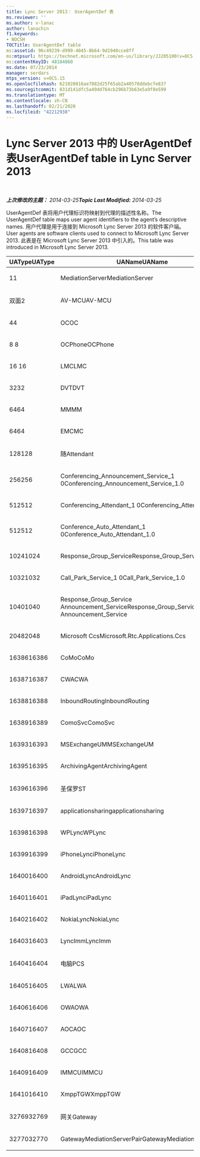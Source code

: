```yaml
---
title: Lync Server 2013： UserAgentDef 表
ms.reviewer: ''
ms.author: v-lanac
author: lanachin
f1.keywords:
- NOCSH
TOCTitle: UserAgentDef table
ms:assetid: 96c49239-d999-4045-8b64-9d1940cce8ff
ms:mtpsurl: https://technet.microsoft.com/en-us/library/JJ205100(v=OCS.15)
ms:contentKeyID: 48184860
ms.date: 07/23/2014
manager: serdars
mtps_version: v=OCS.15
ms.openlocfilehash: 621020816ae7882d25f65ab2a40578ddebcfe837
ms.sourcegitcommit: 831d141dfc5a49dd764cb296b73b63e5a9f8e599
ms.translationtype: MT
ms.contentlocale: zh-CN
ms.lasthandoff: 02/21/2020
ms.locfileid: "42212938"
---
```

<div data-xmlns="http://www.w3.org/1999/xhtml">

<div class="topic" data-xmlns="http://www.w3.org/1999/xhtml" data-msxsl="urn:schemas-microsoft-com:xslt" data-cs="https://msdn.microsoft.com/">

<div data-asp="https://msdn2.microsoft.com/asp">

# <a name="useragentdef-table-in-lync-server-2013"></a><span data-ttu-id="1cdb7-102">Lync Server 2013 中的 UserAgentDef 表</span><span class="sxs-lookup"><span data-stu-id="1cdb7-102">UserAgentDef table in Lync Server 2013</span></span>

</div>

<div id="mainSection">

<div id="mainBody">

<span> </span>

<span data-ttu-id="1cdb7-103">_**上次修改的主题：** 2014-03-25_</span><span class="sxs-lookup"><span data-stu-id="1cdb7-103">_**Topic Last Modified:** 2014-03-25_</span></span>

<span data-ttu-id="1cdb7-104">UserAgentDef 表将用户代理标识符映射到代理的描述性名称。</span><span class="sxs-lookup"><span data-stu-id="1cdb7-104">The UserAgentDef table maps user agent identifiers to the agent’s descriptive names.</span></span> <span data-ttu-id="1cdb7-105">用户代理是用于连接到 Microsoft Lync Server 2013 的软件客户端。</span><span class="sxs-lookup"><span data-stu-id="1cdb7-105">User agents are software clients used to connect to Microsoft Lync Server 2013.</span></span> <span data-ttu-id="1cdb7-106">此表是在 Microsoft Lync Server 2013 中引入的。</span><span class="sxs-lookup"><span data-stu-id="1cdb7-106">This table was introduced in Microsoft Lync Server 2013.</span></span>


<table>
<colgroup>
<col style="width: 33%" />
<col style="width: 33%" />
<col style="width: 33%" />
</colgroup>
<thead>
<tr class="header">
<th><span data-ttu-id="1cdb7-107">UAType</span><span class="sxs-lookup"><span data-stu-id="1cdb7-107">UAType</span></span></th>
<th><span data-ttu-id="1cdb7-108">UAName</span><span class="sxs-lookup"><span data-stu-id="1cdb7-108">UAName</span></span></th>
<th><span data-ttu-id="1cdb7-109">UACategory</span><span class="sxs-lookup"><span data-stu-id="1cdb7-109">UACategory</span></span></th>
</tr>
</thead>
<tbody>
<tr class="odd">
<td><p><span data-ttu-id="1cdb7-110">1</span><span class="sxs-lookup"><span data-stu-id="1cdb7-110">1</span></span></p></td>
<td><p><span data-ttu-id="1cdb7-111">MediationServer</span><span class="sxs-lookup"><span data-stu-id="1cdb7-111">MediationServer</span></span></p></td>
<td><p><span data-ttu-id="1cdb7-112">MediationServer</span><span class="sxs-lookup"><span data-stu-id="1cdb7-112">MediationServer</span></span></p></td>
</tr>
<tr class="even">
<td><p><span data-ttu-id="1cdb7-113">双面</span><span class="sxs-lookup"><span data-stu-id="1cdb7-113">2</span></span></p></td>
<td><p><span data-ttu-id="1cdb7-114">AV-MCU</span><span class="sxs-lookup"><span data-stu-id="1cdb7-114">AV-MCU</span></span></p></td>
<td><p><span data-ttu-id="1cdb7-115">AV-MCU</span><span class="sxs-lookup"><span data-stu-id="1cdb7-115">AV-MCU</span></span></p></td>
</tr>
<tr class="odd">
<td><p><span data-ttu-id="1cdb7-116">4</span><span class="sxs-lookup"><span data-stu-id="1cdb7-116">4</span></span></p></td>
<td><p><span data-ttu-id="1cdb7-117">OC</span><span class="sxs-lookup"><span data-stu-id="1cdb7-117">OC</span></span></p></td>
<td><p><span data-ttu-id="1cdb7-118">OC</span><span class="sxs-lookup"><span data-stu-id="1cdb7-118">OC</span></span></p></td>
</tr>
<tr class="even">
<td><p><span data-ttu-id="1cdb7-119">8 </span><span class="sxs-lookup"><span data-stu-id="1cdb7-119">8</span></span></p></td>
<td><p><span data-ttu-id="1cdb7-120">OCPhone</span><span class="sxs-lookup"><span data-stu-id="1cdb7-120">OCPhone</span></span></p></td>
<td><p><span data-ttu-id="1cdb7-121">OCPhone</span><span class="sxs-lookup"><span data-stu-id="1cdb7-121">OCPhone</span></span></p></td>
</tr>
<tr class="odd">
<td><p><span data-ttu-id="1cdb7-122">16 </span><span class="sxs-lookup"><span data-stu-id="1cdb7-122">16</span></span></p></td>
<td><p><span data-ttu-id="1cdb7-123">LMC</span><span class="sxs-lookup"><span data-stu-id="1cdb7-123">LMC</span></span></p></td>
<td><p><span data-ttu-id="1cdb7-124">LMC</span><span class="sxs-lookup"><span data-stu-id="1cdb7-124">LMC</span></span></p></td>
</tr>
<tr class="even">
<td><p><span data-ttu-id="1cdb7-125">32</span><span class="sxs-lookup"><span data-stu-id="1cdb7-125">32</span></span></p></td>
<td><p><span data-ttu-id="1cdb7-126">DVT</span><span class="sxs-lookup"><span data-stu-id="1cdb7-126">DVT</span></span></p></td>
<td><p><span data-ttu-id="1cdb7-127">DVT</span><span class="sxs-lookup"><span data-stu-id="1cdb7-127">DVT</span></span></p></td>
</tr>
<tr class="odd">
<td><p><span data-ttu-id="1cdb7-128">64</span><span class="sxs-lookup"><span data-stu-id="1cdb7-128">64</span></span></p></td>
<td><p><span data-ttu-id="1cdb7-129">MM</span><span class="sxs-lookup"><span data-stu-id="1cdb7-129">MM</span></span></p></td>
<td><p><span data-ttu-id="1cdb7-130">MM</span><span class="sxs-lookup"><span data-stu-id="1cdb7-130">MM</span></span></p></td>
</tr>
<tr class="even">
<td><p><span data-ttu-id="1cdb7-131">64</span><span class="sxs-lookup"><span data-stu-id="1cdb7-131">64</span></span></p></td>
<td><p><span data-ttu-id="1cdb7-132">EMC</span><span class="sxs-lookup"><span data-stu-id="1cdb7-132">MC</span></span></p></td>
<td><p><span data-ttu-id="1cdb7-133">MM</span><span class="sxs-lookup"><span data-stu-id="1cdb7-133">MM</span></span></p></td>
</tr>
<tr class="odd">
<td><p><span data-ttu-id="1cdb7-134">128</span><span class="sxs-lookup"><span data-stu-id="1cdb7-134">128</span></span></p></td>
<td><p><span data-ttu-id="1cdb7-135">随</span><span class="sxs-lookup"><span data-stu-id="1cdb7-135">Attendant</span></span></p></td>
<td><p><span data-ttu-id="1cdb7-136">随</span><span class="sxs-lookup"><span data-stu-id="1cdb7-136">Attendant</span></span></p></td>
</tr>
<tr class="even">
<td><p><span data-ttu-id="1cdb7-137">256</span><span class="sxs-lookup"><span data-stu-id="1cdb7-137">256</span></span></p></td>
<td><p><span data-ttu-id="1cdb7-138">Conferencing_Announcement_Service_1 0</span><span class="sxs-lookup"><span data-stu-id="1cdb7-138">Conferencing_Announcement_Service_1.0</span></span></p></td>
<td><p><span data-ttu-id="1cdb7-139">CAS</span><span class="sxs-lookup"><span data-stu-id="1cdb7-139">CAS</span></span></p></td>
</tr>
<tr class="odd">
<td><p><span data-ttu-id="1cdb7-140">512</span><span class="sxs-lookup"><span data-stu-id="1cdb7-140">512</span></span></p></td>
<td><p><span data-ttu-id="1cdb7-141">Conferencing_Attendant_1 0</span><span class="sxs-lookup"><span data-stu-id="1cdb7-141">Conferencing_Attendant_1.0</span></span></p></td>
<td><p><span data-ttu-id="1cdb7-142">CAA</span><span class="sxs-lookup"><span data-stu-id="1cdb7-142">CAA</span></span></p></td>
</tr>
<tr class="even">
<td><p><span data-ttu-id="1cdb7-143">512</span><span class="sxs-lookup"><span data-stu-id="1cdb7-143">512</span></span></p></td>
<td><p><span data-ttu-id="1cdb7-144">Conference_Auto_Attendant_1 0</span><span class="sxs-lookup"><span data-stu-id="1cdb7-144">Conference_Auto_Attendant_1.0</span></span></p></td>
<td><p><span data-ttu-id="1cdb7-145">CAA</span><span class="sxs-lookup"><span data-stu-id="1cdb7-145">CAA</span></span></p></td>
</tr>
<tr class="odd">
<td><p><span data-ttu-id="1cdb7-146">1024</span><span class="sxs-lookup"><span data-stu-id="1cdb7-146">1024</span></span></p></td>
<td><p><span data-ttu-id="1cdb7-147">Response_Group_Service</span><span class="sxs-lookup"><span data-stu-id="1cdb7-147">Response_Group_Service</span></span></p></td>
<td><p><span data-ttu-id="1cdb7-148">RGS</span><span class="sxs-lookup"><span data-stu-id="1cdb7-148">RGS</span></span></p></td>
</tr>
<tr class="even">
<td><p><span data-ttu-id="1cdb7-149">1032</span><span class="sxs-lookup"><span data-stu-id="1cdb7-149">1032</span></span></p></td>
<td><p><span data-ttu-id="1cdb7-150">Call_Park_Service_1 0</span><span class="sxs-lookup"><span data-stu-id="1cdb7-150">Call_Park_Service_1.0</span></span></p></td>
<td><p><span data-ttu-id="1cdb7-151">CPS</span><span class="sxs-lookup"><span data-stu-id="1cdb7-151">CPS</span></span></p></td>
</tr>
<tr class="odd">
<td><p><span data-ttu-id="1cdb7-152">1040</span><span class="sxs-lookup"><span data-stu-id="1cdb7-152">1040</span></span></p></td>
<td><p><span data-ttu-id="1cdb7-153">Response_Group_Service Announcement_Service</span><span class="sxs-lookup"><span data-stu-id="1cdb7-153">Response_Group_Service Announcement_Service</span></span></p></td>
<td><p><span data-ttu-id="1cdb7-154">AS</span><span class="sxs-lookup"><span data-stu-id="1cdb7-154">AS</span></span></p></td>
</tr>
<tr class="even">
<td><p><span data-ttu-id="1cdb7-155">2048</span><span class="sxs-lookup"><span data-stu-id="1cdb7-155">2048</span></span></p></td>
<td><p><span data-ttu-id="1cdb7-156">Microsoft Ccs</span><span class="sxs-lookup"><span data-stu-id="1cdb7-156">Microsoft.Rtc.Applications.Ccs</span></span></p></td>
<td><p><span data-ttu-id="1cdb7-157">CCS</span><span class="sxs-lookup"><span data-stu-id="1cdb7-157">CCS</span></span></p></td>
</tr>
<tr class="odd">
<td><p><span data-ttu-id="1cdb7-158">16386</span><span class="sxs-lookup"><span data-stu-id="1cdb7-158">16386</span></span></p></td>
<td><p><span data-ttu-id="1cdb7-159">CoMo</span><span class="sxs-lookup"><span data-stu-id="1cdb7-159">CoMo</span></span></p></td>
<td><p><span data-ttu-id="1cdb7-160">CoMo</span><span class="sxs-lookup"><span data-stu-id="1cdb7-160">CoMo</span></span></p></td>
</tr>
<tr class="even">
<td><p><span data-ttu-id="1cdb7-161">16387</span><span class="sxs-lookup"><span data-stu-id="1cdb7-161">16387</span></span></p></td>
<td><p><span data-ttu-id="1cdb7-162">CWA</span><span class="sxs-lookup"><span data-stu-id="1cdb7-162">CWA</span></span></p></td>
<td><p><span data-ttu-id="1cdb7-163">CWA</span><span class="sxs-lookup"><span data-stu-id="1cdb7-163">CWA</span></span></p></td>
</tr>
<tr class="odd">
<td><p><span data-ttu-id="1cdb7-164">16388</span><span class="sxs-lookup"><span data-stu-id="1cdb7-164">16388</span></span></p></td>
<td><p><span data-ttu-id="1cdb7-165">InboundRouting</span><span class="sxs-lookup"><span data-stu-id="1cdb7-165">InboundRouting</span></span></p></td>
<td><p><span data-ttu-id="1cdb7-166">InboundRouting</span><span class="sxs-lookup"><span data-stu-id="1cdb7-166">InboundRouting</span></span></p></td>
</tr>
<tr class="even">
<td><p><span data-ttu-id="1cdb7-167">16389</span><span class="sxs-lookup"><span data-stu-id="1cdb7-167">16389</span></span></p></td>
<td><p><span data-ttu-id="1cdb7-168">ComoSvc</span><span class="sxs-lookup"><span data-stu-id="1cdb7-168">ComoSvc</span></span></p></td>
<td><p><span data-ttu-id="1cdb7-169">ComoSvc</span><span class="sxs-lookup"><span data-stu-id="1cdb7-169">ComoSvc</span></span></p></td>
</tr>
<tr class="odd">
<td><p><span data-ttu-id="1cdb7-170">16393</span><span class="sxs-lookup"><span data-stu-id="1cdb7-170">16393</span></span></p></td>
<td><p><span data-ttu-id="1cdb7-171">MSExchangeUM</span><span class="sxs-lookup"><span data-stu-id="1cdb7-171">MSExchangeUM</span></span></p></td>
<td><p><span data-ttu-id="1cdb7-172">ExUM</span><span class="sxs-lookup"><span data-stu-id="1cdb7-172">ExUM</span></span></p></td>
</tr>
<tr class="even">
<td><p><span data-ttu-id="1cdb7-173">16395</span><span class="sxs-lookup"><span data-stu-id="1cdb7-173">16395</span></span></p></td>
<td><p><span data-ttu-id="1cdb7-174">ArchivingAgent</span><span class="sxs-lookup"><span data-stu-id="1cdb7-174">ArchivingAgent</span></span></p></td>
<td><p><span data-ttu-id="1cdb7-175">ARCHAGENT</span><span class="sxs-lookup"><span data-stu-id="1cdb7-175">ARCHAGENT</span></span></p></td>
</tr>
<tr class="odd">
<td><p><span data-ttu-id="1cdb7-176">16396</span><span class="sxs-lookup"><span data-stu-id="1cdb7-176">16396</span></span></p></td>
<td><p><span data-ttu-id="1cdb7-177">圣保罗</span><span class="sxs-lookup"><span data-stu-id="1cdb7-177">ST</span></span></p></td>
<td><p><span data-ttu-id="1cdb7-178">圣保罗</span><span class="sxs-lookup"><span data-stu-id="1cdb7-178">ST</span></span></p></td>
</tr>
<tr class="even">
<td><p><span data-ttu-id="1cdb7-179">16397</span><span class="sxs-lookup"><span data-stu-id="1cdb7-179">16397</span></span></p></td>
<td><p><span data-ttu-id="1cdb7-180">applicationsharing</span><span class="sxs-lookup"><span data-stu-id="1cdb7-180">applicationsharing</span></span></p></td>
<td><p><span data-ttu-id="1cdb7-181">ASMCU</span><span class="sxs-lookup"><span data-stu-id="1cdb7-181">ASMCU</span></span></p></td>
</tr>
<tr class="odd">
<td><p><span data-ttu-id="1cdb7-182">16398</span><span class="sxs-lookup"><span data-stu-id="1cdb7-182">16398</span></span></p></td>
<td><p><span data-ttu-id="1cdb7-183">WPLync</span><span class="sxs-lookup"><span data-stu-id="1cdb7-183">WPLync</span></span></p></td>
<td><p><span data-ttu-id="1cdb7-184">WPLync</span><span class="sxs-lookup"><span data-stu-id="1cdb7-184">WPLync</span></span></p></td>
</tr>
<tr class="even">
<td><p><span data-ttu-id="1cdb7-185">16399</span><span class="sxs-lookup"><span data-stu-id="1cdb7-185">16399</span></span></p></td>
<td><p><span data-ttu-id="1cdb7-186">iPhoneLync</span><span class="sxs-lookup"><span data-stu-id="1cdb7-186">iPhoneLync</span></span></p></td>
<td><p><span data-ttu-id="1cdb7-187">iPhoneLync</span><span class="sxs-lookup"><span data-stu-id="1cdb7-187">iPhoneLync</span></span></p></td>
</tr>
<tr class="odd">
<td><p><span data-ttu-id="1cdb7-188">16400</span><span class="sxs-lookup"><span data-stu-id="1cdb7-188">16400</span></span></p></td>
<td><p><span data-ttu-id="1cdb7-189">AndroidLync</span><span class="sxs-lookup"><span data-stu-id="1cdb7-189">AndroidLync</span></span></p></td>
<td><p><span data-ttu-id="1cdb7-190">AndroidLync</span><span class="sxs-lookup"><span data-stu-id="1cdb7-190">AndroidLync</span></span></p></td>
</tr>
<tr class="even">
<td><p><span data-ttu-id="1cdb7-191">16401</span><span class="sxs-lookup"><span data-stu-id="1cdb7-191">16401</span></span></p></td>
<td><p><span data-ttu-id="1cdb7-192">iPadLync</span><span class="sxs-lookup"><span data-stu-id="1cdb7-192">iPadLync</span></span></p></td>
<td><p><span data-ttu-id="1cdb7-193">iPadLync</span><span class="sxs-lookup"><span data-stu-id="1cdb7-193">iPadLync</span></span></p></td>
</tr>
<tr class="odd">
<td><p><span data-ttu-id="1cdb7-194">16402</span><span class="sxs-lookup"><span data-stu-id="1cdb7-194">16402</span></span></p></td>
<td><p><span data-ttu-id="1cdb7-195">NokiaLync</span><span class="sxs-lookup"><span data-stu-id="1cdb7-195">NokiaLync</span></span></p></td>
<td><p><span data-ttu-id="1cdb7-196">NokiaLync</span><span class="sxs-lookup"><span data-stu-id="1cdb7-196">NokiaLync</span></span></p></td>
</tr>
<tr class="even">
<td><p><span data-ttu-id="1cdb7-197">16403</span><span class="sxs-lookup"><span data-stu-id="1cdb7-197">16403</span></span></p></td>
<td><p><span data-ttu-id="1cdb7-198">LyncImm</span><span class="sxs-lookup"><span data-stu-id="1cdb7-198">LyncImm</span></span></p></td>
<td><p><span data-ttu-id="1cdb7-199">LyncImm</span><span class="sxs-lookup"><span data-stu-id="1cdb7-199">LyncImm</span></span></p></td>
</tr>
<tr class="odd">
<td><p><span data-ttu-id="1cdb7-200">16404</span><span class="sxs-lookup"><span data-stu-id="1cdb7-200">16404</span></span></p></td>
<td><p><span data-ttu-id="1cdb7-201">电脑</span><span class="sxs-lookup"><span data-stu-id="1cdb7-201">PCS</span></span></p></td>
<td><p><span data-ttu-id="1cdb7-202">电脑</span><span class="sxs-lookup"><span data-stu-id="1cdb7-202">PCS</span></span></p></td>
</tr>
<tr class="even">
<td><p><span data-ttu-id="1cdb7-203">16405</span><span class="sxs-lookup"><span data-stu-id="1cdb7-203">16405</span></span></p></td>
<td><p><span data-ttu-id="1cdb7-204">LWA</span><span class="sxs-lookup"><span data-stu-id="1cdb7-204">LWA</span></span></p></td>
<td><p><span data-ttu-id="1cdb7-205">LWA</span><span class="sxs-lookup"><span data-stu-id="1cdb7-205">LWA</span></span></p></td>
</tr>
<tr class="odd">
<td><p><span data-ttu-id="1cdb7-206">16406</span><span class="sxs-lookup"><span data-stu-id="1cdb7-206">16406</span></span></p></td>
<td><p><span data-ttu-id="1cdb7-207">OWA</span><span class="sxs-lookup"><span data-stu-id="1cdb7-207">OWA</span></span></p></td>
<td><p><span data-ttu-id="1cdb7-208">OWA</span><span class="sxs-lookup"><span data-stu-id="1cdb7-208">OWA</span></span></p></td>
</tr>
<tr class="even">
<td><p><span data-ttu-id="1cdb7-209">16407</span><span class="sxs-lookup"><span data-stu-id="1cdb7-209">16407</span></span></p></td>
<td><p><span data-ttu-id="1cdb7-210">AOC</span><span class="sxs-lookup"><span data-stu-id="1cdb7-210">AOC</span></span></p></td>
<td><p><span data-ttu-id="1cdb7-211">AOC</span><span class="sxs-lookup"><span data-stu-id="1cdb7-211">AOC</span></span></p></td>
</tr>
<tr class="odd">
<td><p><span data-ttu-id="1cdb7-212">16408</span><span class="sxs-lookup"><span data-stu-id="1cdb7-212">16408</span></span></p></td>
<td><p><span data-ttu-id="1cdb7-213">GCC</span><span class="sxs-lookup"><span data-stu-id="1cdb7-213">GCC</span></span></p></td>
<td><p><span data-ttu-id="1cdb7-214">GCC</span><span class="sxs-lookup"><span data-stu-id="1cdb7-214">GCC</span></span></p></td>
</tr>
<tr class="even">
<td><p><span data-ttu-id="1cdb7-215">16409</span><span class="sxs-lookup"><span data-stu-id="1cdb7-215">16409</span></span></p></td>
<td><p><span data-ttu-id="1cdb7-216">IMMCU</span><span class="sxs-lookup"><span data-stu-id="1cdb7-216">IMMCU</span></span></p></td>
<td><p><span data-ttu-id="1cdb7-217">IMMCU</span><span class="sxs-lookup"><span data-stu-id="1cdb7-217">IMMCU</span></span></p></td>
</tr>
<tr class="odd">
<td><p><span data-ttu-id="1cdb7-218">16410</span><span class="sxs-lookup"><span data-stu-id="1cdb7-218">16410</span></span></p></td>
<td><p><span data-ttu-id="1cdb7-219">XmppTGW</span><span class="sxs-lookup"><span data-stu-id="1cdb7-219">XmppTGW</span></span></p></td>
<td><p><span data-ttu-id="1cdb7-220">XmppGateway</span><span class="sxs-lookup"><span data-stu-id="1cdb7-220">XmppGateway</span></span></p></td>
</tr>
<tr class="even">
<td><p><span data-ttu-id="1cdb7-221">32769</span><span class="sxs-lookup"><span data-stu-id="1cdb7-221">32769</span></span></p></td>
<td><p><span data-ttu-id="1cdb7-222">网关</span><span class="sxs-lookup"><span data-stu-id="1cdb7-222">Gateway</span></span></p></td>
<td><p><span data-ttu-id="1cdb7-223">网关</span><span class="sxs-lookup"><span data-stu-id="1cdb7-223">Gateway</span></span></p></td>
</tr>
<tr class="odd">
<td><p><span data-ttu-id="1cdb7-224">32770</span><span class="sxs-lookup"><span data-stu-id="1cdb7-224">32770</span></span></p></td>
<td><p><span data-ttu-id="1cdb7-225">GatewayMediationServerPair</span><span class="sxs-lookup"><span data-stu-id="1cdb7-225">GatewayMediationServerPair</span></span></p></td>
<td><p><span data-ttu-id="1cdb7-226">GatewayMediationServerPair</span><span class="sxs-lookup"><span data-stu-id="1cdb7-226">GatewayMediationServerPair</span></span></p></td>
</tr>
</tbody>
</table>


</div>

<span> </span>

</div>

</div>

</div>

